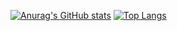 
[![Anurag's GitHub stats](https://github-readme-stats.vercel.app/api?username=Go-Jaecheol&show_icons=true&theme=solarized-light)](https://github.com/anuraghazra/github-readme-stats)
[![Top Langs](https://github-readme-stats.vercel.app/api/top-langs/?username=Go-Jaecheol&layout=compact)](https://github.com/anuraghazra/github-readme-stats)
